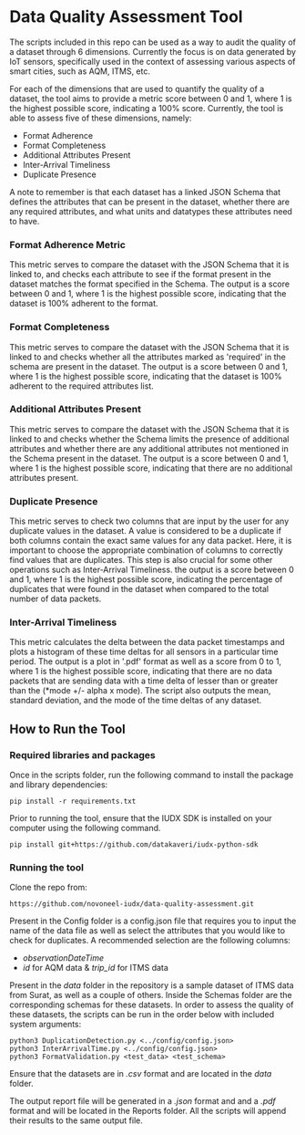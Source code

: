 # Data Quality Assessment Tool

The scripts included in this repo can be used as a way to audit the quality of a dataset through 6 dimensions. Currently the focus is on data generated by IoT sensors, specifically used in the context of assessing various aspects of smart cities, such as AQM, ITMS, etc.

For each of the dimensions that are used to quantify the quality of a dataset, the tool aims to provide a metric score between 0 and 1, where 1 is the highest possible score, indicating a 100% score.
Currently, the tool is able to assess five of these dimensions, namely:

- Format Adherence
- Format Completeness
- Additional Attributes Present
- Inter-Arrival Timeliness
- Duplicate Presence

A note to remember is that each dataset has a linked JSON Schema that defines the attributes that can be present in the dataset, whether there are any required attributes, and what units and datatypes these attributes need to have.

### Format Adherence Metric

This metric serves to compare the dataset with the JSON Schema that it is linked to, and checks each attribute to see if the format present in the dataset matches the format specified in the Schema. The output is a score between 0 and 1, where 1 is the highest possible score, indicating that the dataset is 100% adherent to the format.

### Format Completeness

This metric serves to compare the dataset with the JSON Schema that it is linked to and checks whether all the attributes marked as 'required' in the schema are present in the dataset. The output is a score between 0 and 1, where 1 is the highest possible score, indicating that the dataset is 100% adherent to the required attributes list.

### Additional Attributes Present

This metric serves to compare the dataset with the JSON Schema that it is linked to and checks whether the Schema limits the presence of additional attributes and whether there are any additional attributes not mentioned in the Schema present in the dataset. The output is a score between 0 and 1, where 1 is the highest possible score, indicating that there are no additional attributes present.

### Duplicate Presence

This metric serves to check two columns that are input by the user for any duplicate values in the dataset. A value is considered to be a duplicate if both columns contain the exact same values for any data packet. Here, it is important to choose the appropriate combination of columns to correctly find values that are duplicates. This step is also crucial for some other operations such as Inter-Arrival Timeliness. the output is a score between 0 and 1, where 1 is the highest possible score, indicating the percentage of duplicates that were found in the dataset when compared to the total number of data packets.

### Inter-Arrival Timeliness

This metric calculates the delta between the data packet timestamps and plots a histogram of these time deltas for all sensors in a particular time period. The output is a plot in '.pdf' format as well as a score from 0 to 1, where 1 is the highest possible score, indicating that there are no data packets that are sending data with a time delta of lesser than or greater than the (*mode +/- alpha x mode). The script also outputs the mean, standard deviation, and the mode of the time deltas of any dataset.

## How to Run the Tool

### Required libraries and packages
Once in the scripts folder, run the following command to install the package and library dependencies:

```console
pip install -r requirements.txt
```

Prior to running the tool, ensure that the IUDX SDK is installed on your computer using the following command.

```console
pip install git+https://github.com/datakaveri/iudx-python-sdk
```

### Running the tool
Clone the repo from:

``` console
https://github.com/novoneel-iudx/data-quality-assessment.git
```

Present in the Config folder is a config.json file that requires you to input the name of the data file as well as select the attributes that you would like to check for duplicates. A recommended selection are the following columns: 
- *observationDateTime*
- *id* for AQM data & *trip_id* for ITMS data

Present in the *data* folder in the repository is a sample dataset of ITMS data from Surat, as well as a couple of others. Inside the Schemas folder are the corresponding schemas for these datasets. In order to assess the quality of these datasets, the scripts can be run in the order below with included system arguments:

```console
python3 DuplicationDetection.py <../config/config.json>
python3 InterArrivalTime.py <../config/config.json>
python3 FormatValidation.py <test_data> <test_schema>
```

Ensure that the datasets are in *.csv* format and are located in the *data* folder.

The output report file will be generated in a *.json* format and and a *.pdf* format and will be located in the Reports folder. All the scripts will append their results to the same output file.
